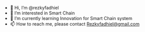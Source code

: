 - 👋 Hi, I’m @rezkyfadhiel
- 👀 I’m interested in Smart Chain
- 🌱 I’m currently learning Innovation for Smart Chain system
- 📫 How to reach me, please contact Rezkyfadhiel@gmail.com

<!---
rezkyfadhiel/rezkyfadhiel is a ✨ special ✨ repository because its `README.md` (this file) appears on your GitHub profile.
You can click the Preview link to take a look at your changes.
--->
